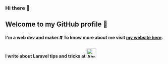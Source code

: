 ### Hi there 👋
## Welcome to my GitHub profile 🌛

#### I'm a web dev and maker.❣️ To know more about me visit [my website here](https://abrardev99.github.io).

#### I write about Laravel tips and tricks at [<img src="https://d2fltix0v2e0sb.cloudfront.net/dev-badge.svg" alt="Abrar Ahmad's DEV Profile" height="30" width="30">](https://dev.to/abrardev99)
